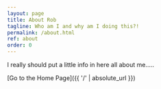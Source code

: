```yaml
---
layout: page
title: About Rob
tagline: Who am I and why am I doing this?!
permalink: /about.html
ref: about
order: 0
---
```


I really should put a little info in here all about me.....

[Go to the Home Page]({{ '/' | absolute_url }})

